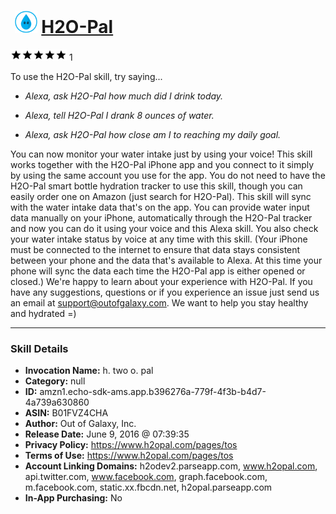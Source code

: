 # &nbsp;<img src="skill_icon" alt="H2O-Pal icon" width="36"> [H2O-Pal](http://alexa.amazon.com/#skills/amzn1.echo-sdk-ams.app.b396276a-779f-4f3b-b4d7-4a739a630860)
![5 stars](../../images/ic_star_black_18dp_1x.png)![5 stars](../../images/ic_star_black_18dp_1x.png)![5 stars](../../images/ic_star_black_18dp_1x.png)![5 stars](../../images/ic_star_black_18dp_1x.png)![5 stars](../../images/ic_star_black_18dp_1x.png) 1

To use the H2O-Pal skill, try saying...

* *Alexa, ask H2O-Pal how much did I drink today.*

* *Alexa, tell H2O-Pal I drank 8 ounces of water.*

* *Alexa, ask H2O-Pal how close am I to reaching my daily goal.*

You can now monitor your water intake just by using your voice! This skill works together with the H2O-Pal iPhone app and you connect to it simply by using the same account you use for the app.
You do not need to have the H2O-Pal smart bottle hydration tracker to use this skill, though you can easily order one on Amazon (just search for H2O-Pal). This skill will sync with the water intake data that's on the app. You can provide water input data manually on your iPhone, automatically through the H2O-Pal tracker and now you can do it using your voice and this Alexa skill. You also check your water intake status by voice at any time with this skill.
(Your iPhone must be connected to the internet to ensure that data stays consistent between your phone and the data that's available to Alexa. At this time your phone will sync the data each time the H2O-Pal app is either opened or closed.)
We're happy to learn about your experience with H2O-Pal. If you have any suggestions, questions or if you experience an issue just send us an email at support@outofgalaxy.com.
We want to help you stay healthy and hydrated =)

***

### Skill Details

* **Invocation Name:** h. two o. pal
* **Category:** null
* **ID:** amzn1.echo-sdk-ams.app.b396276a-779f-4f3b-b4d7-4a739a630860
* **ASIN:** B01FVZ4CHA
* **Author:** Out of Galaxy, Inc.
* **Release Date:** June 9, 2016 @ 07:39:35
* **Privacy Policy:** https://www.h2opal.com/pages/tos
* **Terms of Use:** https://www.h2opal.com/pages/tos
* **Account Linking Domains:** h2odev2.parseapp.com, www.h2opal.com, api.twitter.com, www.facebook.com, graph.facebook.com, m.facebook.com, static.xx.fbcdn.net, h2opal.parseapp.com
* **In-App Purchasing:** No
